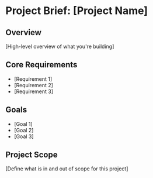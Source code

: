 # Project Brief: [Project Name]

## Overview
[High-level overview of what you're building]

## Core Requirements
- [Requirement 1]
- [Requirement 2]
- [Requirement 3]

## Goals
- [Goal 1]
- [Goal 2]
- [Goal 3]

## Project Scope
[Define what is in and out of scope for this project] 
